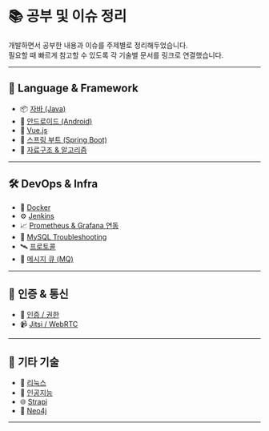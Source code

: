# 📚 공부 및 이슈 정리

개발하면서 공부한 내용과 이슈를 주제별로 정리해두었습니다.  
필요할 때 빠르게 참고할 수 있도록 각 기술별 문서를 링크로 연결했습니다.

---

## 🧠 Language & Framework

- 📦 [자바 (Java)](./java/README.md)
- 🤖 [안드로이드 (Android)](./android/README.md)
- 🧪 [Vue.js](./vue/README.md)
- 🚀 [스프링 부트 (Spring Boot)](./spring/README.md)
- 🧮 [자료구조 & 알고리즘](./alorithm/README.md)

---

## 🛠 DevOps & Infra

- 🐳 [Docker](./docker/README.md)
- ⚙️ [Jenkins](./jenkins/README.md)
- 📈 [Prometheus & Grafana 연동](./monitoring/README.md)
- 🐬 [MySQL Troubleshooting](./db/mysql.md)
- 🛰 [프로토콜](./protocol/README.md)
- 💬 [메시지 큐 (MQ)](./mq/README.md)

---

## 🔐 인증 & 통신

- 🔐 [인증 / 권한](./auth/README.md)
- 📹 [Jitsi / WebRTC](./jitsi/README.md)

---

## 🧬 기타 기술

- 🐧 [리눅스](./linux/README.md)
- 🧠 [인공지능](./ai/README.md)
- 🌐 [Strapi](./strapi/README.md)
- 🌲 [Neo4j](./neo4j/README.md)

---
